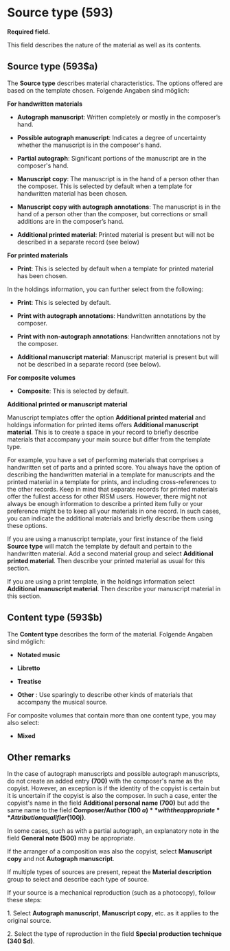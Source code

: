 Source type (593)
=================

**Required field.**

This field describes the nature of the material as well as its contents.



Source type (593$a)
-------------------

The **Source type** describes material characteristics. The options offered are based on the template chosen. Folgende Angaben sind möglich:

**For handwritten materials**

*   **Autograph manuscript**: Written completely or mostly in the composer’s hand.

*   **Possible autograph manuscript**: Indicates a degree of uncertainty whether the manuscript is in the composer's hand.

*   **Partial autograph**: Significant portions of the manuscript are in the composer's hand.

*   **Manuscript copy**: The manuscript is in the hand of a person other than the composer. This is selected by default when a template for handwritten material has been chosen.

*   **Manuscript copy with autograph annotations**: The manuscript is in the hand of a person other than the composer, but corrections or small additions are in the composer’s hand.

*   **Additional printed material**: Printed material is present but will not be described in a separate record (see below)


**For printed materials**

*   **Print**: This is selected by default when a template for printed material has been chosen.




In the holdings information, you can further select from the following:

*   **Print**: This is selected by default.

*   **Print with autograph annotations**: Handwritten annotations by the composer.

*   **Print with non-autograph annotations**: Handwritten annotations not by the composer.

*   **Additional manuscript material**: Manuscript material is present but will not be described in a separate record (see below).




**For composite volumes**

*   **Composite**: This is selected by default.




**Additional printed or manuscript material**

Manuscript templates offer the option **Additional printed material** and holdings information for printed items offers **Additional manuscript material**. This is to create a space in your record to briefly describe materials that accompany your main source but differ from the template type.

For example, you have a set of performing materials that comprises a handwritten set of parts and a printed score. You always have the option of describing the handwritten material in a template for manuscripts and the printed material in a template for prints, and including cross-references to the other records. Keep in mind that separate records for printed materials offer the fullest access for other RISM users. However, there might not always be enough information to describe a printed item fully or your preference might be to keep all your materials in one record. In such cases, you can indicate the additional materials and briefly describe them using these options.

If you are using a manuscript template, your first instance of the field **Source type** will match the template by default and pertain to the handwritten material. Add a second material group and select **Additional printed material**. Then describe your printed material as usual for this section.

If you are using a print template, in the holdings information select **Additional manuscript material**. Then describe your manuscript material in this section.



Content type (593$b)
--------------------

The **Content type** describes the form of the material. Folgende Angaben sind möglich:

*   **Notated music**

*   **Libretto**

*   **Treatise**

*   **Other** : Use sparingly to describe other kinds of materials that accompany the musical source.


For composite volumes that contain more than one content type, you may also select:

*   **Mixed**




Other remarks
-------------

In the case of autograph manuscripts and possible autograph manuscripts, do not create an added entry **(700)** with the composer's name as the copyist. However, an exception is if the identity of the copyist is certain but it is uncertain if the copyist is also the composer. In such a case, enter the copyist's name in the field **Additional personal name (700)** but add the same name to the field **Composer/Author (100 $a)** with the appropriate **Attribution qualifier (100$j)**.

In some cases, such as with a partial autograph, an explanatory note in the field  **General note (500)** may be appropriate.

If the arranger of a composition was also the copyist, select  **Manuscript copy** and not  **Autograph manuscript**.

If multiple types of sources are present, repeat the  **Material description** group to select and describe each type of source.

If your source is a mechanical reproduction (such as a photocopy), follow these steps:

1\. Select  **Autograph manuscript**,  **Manuscript copy**, etc. as it applies to the original source.

2\. Select the type of reproduction in the field  **Special production technique (340 $d)**.

